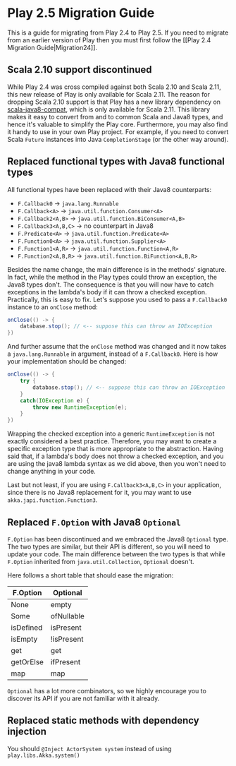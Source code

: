 <!--- Copyright (C) 2009-2015 Typesafe Inc. <http://www.typesafe.com> -->
# Play 2.5 Migration Guide

This is a guide for migrating from Play 2.4 to Play 2.5. If you need to migrate from an earlier version of Play then you must first follow the [[Play 2.4 Migration Guide|Migration24]].

## Scala 2.10 support discontinued

While Play 2.4 was cross compiled against both Scala 2.10 and Scala 2.11, this new release of Play is only available for Scala 2.11. The reason for dropping Scala 2.10 support is that Play has a new library dependency on [scala-java8-compat](https://github.com/scala/scala-java8-compat), which is only available for Scala 2.11. This library makes it easy to convert from and to common Scala and Java8 types, and hence it's valuable to simplify the Play core. Furthermore, you may also find it handy to use in your own Play project. For example, if you need to convert Scala `Future` instances into Java `CompletionStage` (or the other way around).

## Replaced functional types with Java8 functional types

All functional types have been replaced with their Java8 counterparts:

* `F.Callback0`        -> `java.lang.Runnable`
* `F.Callback<A>`      -> `java.util.function.Consumer<A>`
* `F.Callback2<A,B>`   -> `java.util.function.BiConsumer<A,B>`
* `F.Callback3<A,B,C>` -> no counterpart in Java8
* `F.Predicate<A>`     -> `java.util.function.Predicate<A>`
* `F.Function0<A>`     -> `java.util.function.Supplier<A>`
* `F.Function1<A,R>`   -> `java.util.function.Function<A,R>`
* `F.Function2<A,B,R>` -> `java.util.function.BiFunction<A,B,R>`

Besides the name change, the main difference is in the methods' signature. In fact, while the method in the Play types could throw an exception, the Java8 types don't. The consequence is that you will now have to catch exceptions in the lambda's body if it can throw a checked exception. Practically, this is easy to fix. Let's suppose you used to pass a `F.Callback0` instance to an `onClose` method:

```java
onClose(() -> {
    database.stop(); // <-- suppose this can throw an IOException
})
```

And further assume that the `onClose` method was changed and it now takes a `java.lang.Runnable` in argument, instead of a `F.Callback0`. Here is how your implementation should be changed:

```java
onClose(() -> {
    try {
        database.stop(); // <-- suppose this can throw an IOException
    }
    catch(IOException e) {
        throw new RuntimeException(e);   
    }
})
```

Wrapping the checked exception into a generic `RuntimeException` is not exactly considered a best practice. Therefore, you may want to create a specific exception type that is more appropriate to the abstraction. Having said that, if a lambda's body does not throw a checked exception, and you are using the java8 lambda syntax as we did above, then you won't need to change anything in your code.

Last but not least, if you are using `F.Callback3<A,B,C>` in your application, since there is no Java8 replacement for it, you may want to use `akka.japi.function.Function3`.

## Replaced `F.Option` with Java8 `Optional`

`F.Option` has been discontinued and we embraced the Java8 `Optional` type. The two types are similar, but their API is different, so you will need to update your code. The main difference between the two types is that while `F.Option` inherited from `java.util.Collection`, `Optional` doesn't.

Here follows a short table that should ease the migration:

|  F.Option  |  Optional  |
| ---------- | ---------- |
| None       | empty      |
| Some       | ofNullable |
| isDefined  | isPresent  |
| isEmpty    | !isPresent |
| get        | get        |
| getOrElse  | ifPresent  |
| map        | map        |

`Optional` has a lot more combinators, so we highly encourage you to discover its API if you are not familiar with it already.

## Replaced static methods with dependency injection

You should `@Inject ActorSystem system` instead of using `play.libs.Akka.system()`
